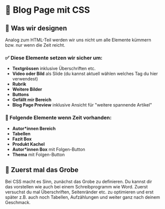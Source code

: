 # 🎨 Blog Page mit CSS

## 🎯 Was wir designen

Analog zum HTML-Teil werden wir uns nicht um alle Elemente kümmern bzw. nur wenn die Zeit reicht.

### ✅ Diese Elemente setzen wir sicher um:

- **Textgrössen** inklusive Überschriften etc.
- **Video oder Bild** als Slide (du kannst aktuell wählen welches Tag du hier verwendest)
- **Rubrik**
- **Weitere Bilder**
- **Buttons**
- **Gefällt mir Bereich**
- **Blog Page Preview** inklusive Ansicht für "weitere spannende Artikel"

### 🌟 Folgende Elemente wenn Zeit vorhanden:

- **Autor*innen Bereich**
- **Tabellen**
- **Fazit Box**
- **Produkt Kachel**
- **Autor*innen Box** mit Folgen-Button
- **Thema** mit Folgen-Button

## 📐 Zuerst mal das Grobe

Bei CSS macht es Sinn, zunächst das Grobe zu definieren. Du kannst dir das vorstellen wie auch bei einem Schreibprogramm wie Word. Zuerst versuchst du mal Überschriften, Seitenränder etc. zu optimieren und erst später z.B. auch noch Tabellen, Aufzählungen und weiter ganz nach deinem Geschmack.